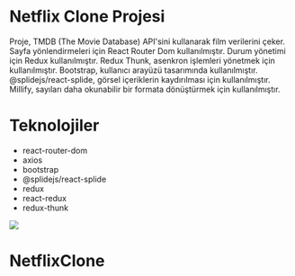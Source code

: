 # Netflix Clone Projesi

Proje, TMDB (The Movie Database) API'sini kullanarak film verilerini çeker.
Sayfa yönlendirmeleri için React Router Dom kullanılmıştır.
Durum yönetimi için Redux kullanılmıştır.
Redux Thunk, asenkron işlemleri yönetmek için kullanılmıştır.
Bootstrap, kullanıcı arayüzü tasarımında kullanılmıştır.
@splidejs/react-splide, görsel içeriklerin kaydırılması için kullanılmıştır.
Millify, sayıları daha okunabilir bir formata dönüştürmek için kullanılmıştır.

# Teknolojiler

- react-router-dom
- axios
- bootstrap
- @splidejs/react-splide
- redux
- react-redux
- redux-thunk

![](/public/netflix.gif)
# NetflixClone
